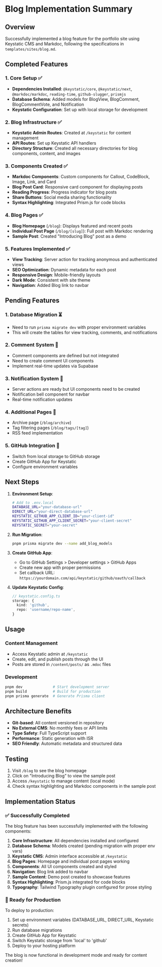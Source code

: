 # Blog Implementation Summary

## Overview

Successfully implemented a blog feature for the portfolio site using Keystatic CMS and Markdoc, following the specifications in `templates/sites/blog.md`.

## Completed Features

### 1. Core Setup ✅

- **Dependencies Installed**: `@keystatic/core`, `@keystatic/next`, `@markdoc/markdoc`, `reading-time`, `github-slugger`, `prismjs`
- **Database Schema**: Added models for BlogView, BlogComment, BlogCommentVote, and Notification
- **Keystatic Configuration**: Set up with local storage for development

### 2. Blog Infrastructure ✅

- **Keystatic Admin Routes**: Created at `/keystatic` for content management
- **API Routes**: Set up Keystatic API handlers
- **Directory Structure**: Created all necessary directories for blog components, content, and images

### 3. Components Created ✅

- **Markdoc Components**: Custom components for Callout, CodeBlock, Image, Link, and Card
- **Blog Post Card**: Responsive card component for displaying posts
- **Reading Progress**: Progress indicator for blog posts
- **Share Buttons**: Social media sharing functionality
- **Syntax Highlighting**: Integrated Prism.js for code blocks

### 4. Blog Pages ✅

- **Blog Homepage** (`/blog`): Displays featured and recent posts
- **Individual Post Page** (`/blog/[slug]`): Full post with Markdoc rendering
- **Sample Post**: Created "Introducing Blog" post as a demo

### 5. Features Implemented ✅

- **View Tracking**: Server action for tracking anonymous and authenticated views
- **SEO Optimization**: Dynamic metadata for each post
- **Responsive Design**: Mobile-friendly layouts
- **Dark Mode**: Consistent with site theme
- **Navigation**: Added Blog link to navbar

## Pending Features

### 1. Database Migration ⏳

- Need to run `prisma migrate dev` with proper environment variables
- This will create the tables for view tracking, comments, and notifications

### 2. Comment System 🔄

- Comment components are defined but not integrated
- Need to create comment UI components
- Implement real-time updates via Supabase

### 3. Notification System 🔄

- Server actions are ready but UI components need to be created
- Notification bell component for navbar
- Real-time notification updates

### 4. Additional Pages 📄

- Archive page (`/blog/archive`)
- Tag filtering pages (`/blog/tags/[tag]`)
- RSS feed implementation

### 5. GitHub Integration 🔗

- Switch from local storage to GitHub storage
- Create GitHub App for Keystatic
- Configure environment variables

## Next Steps

1. **Environment Setup**:

   ```bash
   # Add to .env.local
   DATABASE_URL="your-database-url"
   DIRECT_URL="your-direct-database-url"
   KEYSTATIC_GITHUB_APP_CLIENT_ID="your-client-id"
   KEYSTATIC_GITHUB_APP_CLIENT_SECRET="your-client-secret"
   KEYSTATIC_SECRET="your-secret"
   ```

2. **Run Migration**:

   ```bash
   pnpm prisma migrate dev --name add_blog_models
   ```

3. **Create GitHub App**:
   - Go to GitHub Settings > Developer settings > GitHub Apps
   - Create new app with proper permissions
   - Set callback URL: `https://yourdomain.com/api/keystatic/github/oauth/callback`

4. **Update Keystatic Config**:
   ```typescript
   // keystatic.config.ts
   storage: {
     kind: 'github',
     repo: 'username/repo-name',
   }
   ```

## Usage

### Content Management

- Access Keystatic admin at `/keystatic`
- Create, edit, and publish posts through the UI
- Posts are stored in `/content/posts/` as `.mdoc` files

### Development

```bash
pnpm dev              # Start development server
pnpm build            # Build for production
pnpm prisma generate  # Generate Prisma client
```

## Architecture Benefits

- **Git-based**: All content versioned in repository
- **No External CMS**: No monthly fees or API limits
- **Type Safety**: Full TypeScript support
- **Performance**: Static generation with ISR
- **SEO Friendly**: Automatic metadata and structured data

## Testing

1. Visit `/blog` to see the blog homepage
2. Click on "Introducing Blog" to view the sample post
3. Access `/keystatic` to manage content (local mode)
4. Check syntax highlighting and Markdoc components in the sample post

## Implementation Status

### ✅ Successfully Completed

The blog feature has been successfully implemented with the following components:

1. **Core Infrastructure**: All dependencies installed and configured
2. **Database Schema**: Models created (pending migration with proper env vars)
3. **Keystatic CMS**: Admin interface accessible at `/keystatic`
4. **Blog Pages**: Homepage and individual post pages working
5. **Components**: All UI components created and styled
6. **Navigation**: Blog link added to navbar
7. **Sample Content**: Demo post created to showcase features
8. **Syntax Highlighting**: Prism.js integrated for code blocks
9. **Typography**: Tailwind Typography plugin configured for prose styling

### 🚀 Ready for Production

To deploy to production:

1. Set up environment variables (DATABASE_URL, DIRECT_URL, Keystatic secrets)
2. Run database migrations
3. Create GitHub App for Keystatic
4. Switch Keystatic storage from 'local' to 'github'
5. Deploy to your hosting platform

The blog is now functional in development mode and ready for content creation!
